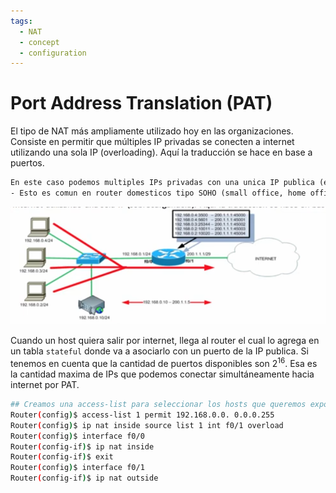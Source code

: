 ```yaml
---
tags:
  - NAT
  - concept
  - configuration
---
```


# Port Address Translation (PAT)
El tipo de NAT más ampliamente utilizado hoy en las organizaciones. Consiste en permitir que múltiples IP privadas se conecten a internet utilizando una sola IP (overloading). Aquí la traducción se hace en base a puertos.

``` txt
En este caso podemos multiples IPs privadas con una unica IP publica (en el ejemplo se toma la IP de la interfaz 200.1.1.1/29).
- Esto es comun en router domesticos tipo SOHO (small office, home office)
```

![](../_anexos_/Screenshot%20from%202023-12-31%2017-57-51.png)

Cuando un host quiera salir por internet, llega al router el cual lo agrega en un tabla `stateful` donde va a asociarlo con un puerto de la IP publica. Si tenemos en cuenta que la cantidad de puertos disponibles son $2^{16}$. Esa es la cantidad maxima de IPs que podemos conectar simultáneamente hacia internet por PAT. 

``` bash
## Creamos una access-list para seleccionar los hosts que queremos exponer con la NAT
Router(config)$ access-list 1 permit 192.168.0.0. 0.0.0.255
Router(config)$ ip nat inside source list 1 int f0/1 overload
Router(config)$ interface f0/0
Router(config-if)$ ip nat inside
Router(config-if)$ exit
Router(config)$ interface f0/1
Router(config-if)$ ip nat outside
```